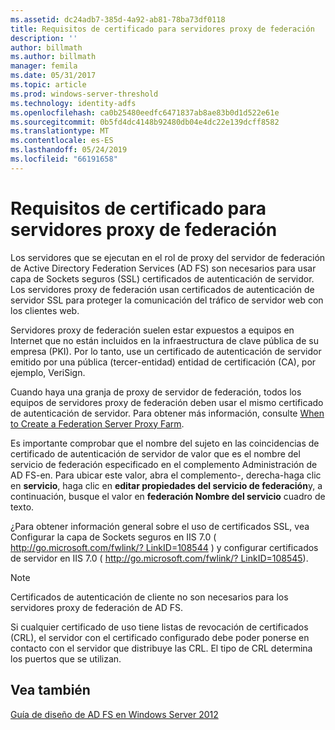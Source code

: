```yaml
---
ms.assetid: dc24adb7-385d-4a92-ab81-78ba73df0118
title: Requisitos de certificado para servidores proxy de federación
description: ''
author: billmath
ms.author: billmath
manager: femila
ms.date: 05/31/2017
ms.topic: article
ms.prod: windows-server-threshold
ms.technology: identity-adfs
ms.openlocfilehash: ca0b25480eedfc6471837ab8ae83b0d1d522e61e
ms.sourcegitcommit: 0b5fd4dc4148b92480db04e4dc22e139dcff8582
ms.translationtype: MT
ms.contentlocale: es-ES
ms.lasthandoff: 05/24/2019
ms.locfileid: "66191658"
---
```

# <a name="certificate-requirements-for-federation-server-proxies"></a>Requisitos de certificado para servidores proxy de federación

Los servidores que se ejecutan en el rol de proxy del servidor de federación de Active Directory Federation Services \(AD FS\) son necesarios para usar capa de Sockets seguros \(SSL\) certificados de autenticación de servidor. Los servidores proxy de federación usan certificados de autenticación de servidor SSL para proteger la comunicación del tráfico de servidor web con los clientes web.  
  
Servidores proxy de federación suelen estar expuestos a equipos en Internet que no están incluidos en la infraestructura de clave pública de su empresa \(PKI\). Por lo tanto, use un certificado de autenticación de servidor emitido por una pública \(tercer\-entidad\) entidad de certificación \(CA\), por ejemplo, VeriSign.  
  
Cuando haya una granja de proxy de servidor de federación, todos los equipos de servidores proxy de federación deben usar el mismo certificado de autenticación de servidor. Para obtener más información, consulte [When to Create a Federation Server Proxy Farm](When-to-Create-a-Federation-Server-Proxy-Farm.md).  
  
Es importante comprobar que el nombre del sujeto en las coincidencias de certificado de autenticación de servidor de valor que es el nombre del servicio de federación especificado en el complemento Administración de AD FS\-en. Para ubicar este valor, abra el complemento\-, derecha\-haga clic en **servicio**, haga clic en **editar propiedades del servicio de federación**y, a continuación, busque el valor en **federación Nombre del servicio** cuadro de texto.  
  
¿Para obtener información general sobre el uso de certificados SSL, vea Configurar la capa de Sockets seguros en IIS 7.0 \( [http:\/\/go.microsoft.com\/fwlink\/? LinkID\=108544](https://go.microsoft.com/fwlink/?LinkID=108544) \) y configurar certificados de servidor en IIS 7.0 \( [http:\/\/go.microsoft.com\/fwlink\/? LinkID\=108545](https://go.microsoft.com/fwlink/?LinkID=108545)\).  
  
> [!NOTE]  
> Certificados de autenticación de cliente no son necesarios para los servidores proxy de federación de AD FS.  
  
Si cualquier certificado de uso tiene listas de revocación de certificados \(CRL\), el servidor con el certificado configurado debe poder ponerse en contacto con el servidor que distribuye las CRL. El tipo de CRL determina los puertos que se utilizan.  
  
## <a name="see-also"></a>Vea también
[Guía de diseño de AD FS en Windows Server 2012](AD-FS-Design-Guide-in-Windows-Server-2012.md)
